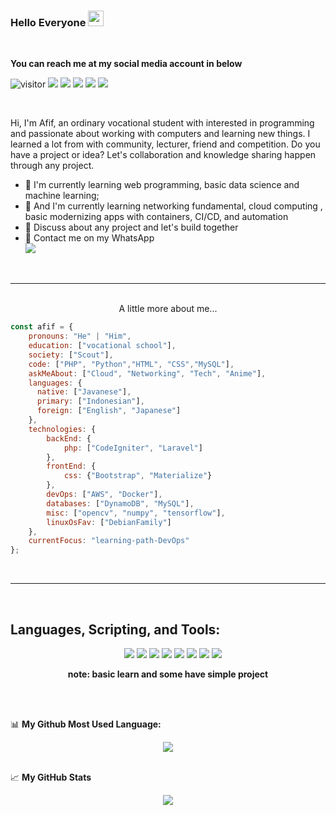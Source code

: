 <!-- example -->
<!--
**afifsauqil/afifsauqil** is a ✨ _special_ ✨ repository because its `README.md` (this file) appears on your GitHub profile.

Here are some ideas to get you started:

- 🔭 I’m currently working on ...
- 🌱 I’m currently learning ...
- 👯 I’m looking to collaborate on ...
- 🤔 I’m looking for help with ...
- 💬 Ask me about ...
- 📫 How to reach me: ...
- 😄 Pronouns: ...
- ⚡ Fun fact: ...
-->

<!-- my profile -->
### Hello Everyone <img src="https://media.giphy.com/media/hvRJCLFzcasrR4ia7z/giphy.gif" width="25px">
<br>

**You can reach me at my social media account in below**

![visitor](https://shields-io-visitor-counter.herokuapp.com/badge?page=afifsauqil.afifsauqil&label=Visitor&labelColor=000000&logo=GitHub&logoColor=FFFFFF&color=2807ba&style=for-the-badge)
[![](https://img.shields.io/badge/Gmail-D14836?style=for-the-badge&logo=gmail&logoColor=white)](mailto:afifsauqil18@gmail.com)
[![](https://img.shields.io/badge/Instagram-E4405F?style=for-the-badge&logo=instagram&logoColor=white)](https://www.instagram.com/afifsauqil)
[![](https://img.shields.io/badge/Facebook-4287f5?style=for-the-badge&logo=facebook&logoColor=white)](https://www.facebook.com/afif.sauqil.18)
[![](https://img.shields.io/badge/Telegram-00979D?style=for-the-badge&logo=telegram&logoColor=white)](https://t.me/afifsauqil)
[![](https://img.shields.io/badge/LinkedIn-11c8ed?style=for-the-badge&logo=Linkedin&logoColor=white)](https://www.linkedin.com/in/afif-sauqil-arifin-b72878209/)

<br />


Hi, I'm Afif, an ordinary vocational student with interested in programming and passionate about working with computers and learning new things. I learned a lot from with community, lecturer, friend and competition. Do you have a project or idea? Let's collaboration and knowledge sharing happen through any project.
  
- 🌱 I'm currently learning web programming, basic data science and machine learning;
- 🌱 And I'm currently learning networking fundamental, cloud computing , basic modernizing apps with containers, CI/CD, and automation 
- 💬 Discuss about any project and let's build together
- 📲 Contact me on my WhatsApp 
   <br>
   [![](https://img.shields.io/badge/WhatsApp-25D366?style=for-the-badge&logo=whatsapp&logoColor=white)](https://api.whatsapp.com/send?phone=+6289616477879)
   
 <br />
 
 
 ----
 <br>
       <div align="center">A little more about me...</div>
      
```javascript
const afif = {
    pronouns: "He" | "Him",
    education: ["vocational school"],
    society: ["Scout"],
    code: ["PHP", "Python","HTML", "CSS","MySQL"],
    askMeAbout: ["Cloud", "Networking", "Tech", "Anime"],
    languages: {
      native: ["Javanese"],
      primary: ["Indonesian"],
      foreign: ["English", "Japanese"]
    },
    technologies: {
        backEnd: {
            php: ["CodeIgniter", "Laravel"]
        },
        frontEnd: {
            css: {"Bootstrap", "Materialize"}
        },
        devOps: ["AWS", "Docker"],
        databases: ["DynamoDB", "MySQL"],
        misc: ["opencv", "numpy", "tensorflow"],
        linuxOsFav: ["DebianFamily"]
    },
    currentFocus: "learning-path-DevOps"
};
```
<br>

----
<br />

## Languages, Scripting, and Tools:  

<!-- <code><img height="40" src="https://raw.githubusercontent.com/github/explore/80688e429a7d4ef2fca1e82350fe8e3517d3494d/topics/html/html.png"></code>
<code><img height="40" src="https://raw.githubusercontent.com/github/explore/80688e429a7d4ef2fca1e82350fe8e3517d3494d/topics/css/css.png"></code>
<code><img height="40" src="https://raw.githubusercontent.com/github/explore/80688e429a7d4ef2fca1e82350fe8e3517d3494d/topics/cpp/cpp.png"></code>
<code><img height="40" src="https://raw.githubusercontent.com/github/explore/80688e429a7d4ef2fca1e82350fe8e3517d3494d/topics/mysql/mysql.png"></code>
<code><img height="40" src="https://raw.githubusercontent.com/github/explore/80688e429a7d4ef2fca1e82350fe8e3517d3494d/topics/php/php.png"></code>
<code><img height="40" src="https://raw.githubusercontent.com/github/explore/80688e429a7d4ef2fca1e82350fe8e3517d3494d/topics/python/python.png"></code>
<code><img height="40" src="https://raw.githubusercontent.com/github/explore/80688e429a7d4ef2fca1e82350fe8e3517d3494d/topics/git/git.png"></code>
<code><img height="40" src="https://raw.githubusercontent.com/github/explore/80688e429a7d4ef2fca1e82350fe8e3517d3494d/topics/javascript/javascript.png"></code>
<code><img height="40" src="https://raw.githubusercontent.com/github/explore/80688e429a7d4ef2fca1e82350fe8e3517d3494d/topics/docker/docker.png"></code>
<code><img height="40" src="https://raw.githubusercontent.com/github/explore/80688e429a7d4ef2fca1e82350fe8e3517d3494d/topics/kubernetes/kubernetes.png"></code>
<code><img height="40" src="https://raw.githubusercontent.com/github/explore/80688e429a7d4ef2fca1e82350fe8e3517d3494d/topics/aws/aws.png"></code> -->
<div align='center'>
<!-- <img src="https://img.shields.io/badge/Kubernetes-2807ba.svg?&style=for-the-badge&logo=kubernetes&logoColor=white" alt=""> -->
<img src="https://img.shields.io/badge/Docker-2496ED.svg?&style=for-the-badge&logo=docker&logoColor=white" alt="">
<img src="https://img.shields.io/badge/Github-4EAA25.svg?&style=for-the-badge&logo=github&logoColor=white" alt="">
<img src="https://img.shields.io/badge/AWS-232F3E.svg?&style=for-the-badge&logo=Amazon-AWS&logoColor=white" alt="">
<img src="https://img.shields.io/badge/Arduino-00979D?style=for-the-badge&logo=Arduino&logoColor=white" alt="">    
<img src="https://img.shields.io/badge/Bash-4EAA25?style=for-the-badge&logo=GNU-Bash&logoColor=white">
<img src="https://img.shields.io/badge/Shell_Script-121011?style=for-the-badge&logo=gnu-bash&logoColor=white">
<img src="https://img.shields.io/badge/HTML-E34F26?style=for-the-badge&logo=html5&logoColor=white">
<img src="https://img.shields.io/badge/CSS-2496ED?style=for-the-badge&logo=css3&logoColor=white">
<img src="https://img.shields.io/badge/JavaScript-F7DF1E?style=for-the-badge&logo=javascript&logoColor=black">
<img src="https://img.shields.io/badge/PHP-777BB4?style=for-the-badge&logo=php&logoColor=white">
<img src="https://img.shields.io/badge/MySQL-00000F?style=for-the-badge&logo=mysql&logoColor=white">
<img src="https://img.shields.io/badge/Python-14354C?style=for-the-badge&logo=python&logoColor=white">

  **note: basic learn and some have simple project**
</div>

<br>

<br>

📊  **My Github Most Used Language:**
<!--START_SECTION:waka-->
<div align='center'>
<img align="center" src="https://github-readme-stats.vercel.app/api/top-langs/?username=afifsauqil&layout=compact&langs_count=7&hide=html&bg_color=0D1117&text_color=2496ED&icon_color=2496ED&title_color=2496ED&hide_border=true)"/>
</div>
  
<!--END_SECTION:waka-->

<!-- If you like what I do, maybe consider buying me a coffee/tea 🥺👉👈

<a href="https://www.buymeacoffee.com/abhisheknaiidu" target="_blank"><img src="https://cdn.buymeacoffee.com/buttons/v2/default-red.png" alt="Buy Me A Coffee" width="150" ></a> -->

<!-- 🚧 **My Todoist Stats:** -->
<!-- TODO-IST:START -->
<!-- 🏆  7,926 Karma Points           
🌸  Completed 2 tasks today           
✅  Completed 660 tasks so far           
⏳  Longest streak is 10 days -->
<!-- TODO-IST:END -->

<br>

📈 **My GitHub Stats**

<div align='center'>
<img align="center" src="https://github-readme-stats.vercel.app/api?username=afifsauqil&layout=compact&langs_count=7&hide=html&bg_color=0D1117&text_color=2496ED&icon_color=2496ED&title_color=2496ED&hide_border=true"/>
</div>
